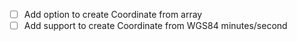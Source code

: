 - [ ] Add option to create Coordinate from array
- [ ] Add support to create Coordinate from WGS84 minutes/second